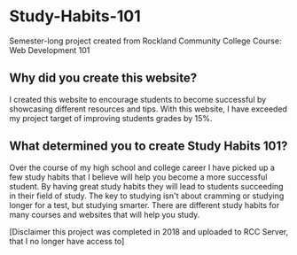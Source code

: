 # Study-Habits-101
Semester-long project created from Rockland Community College Course: Web Development 101

## Why did you create this website?
I created this website to encourage students to become successful by showcasing different resources and tips. With this website, I have exceeded my project target of improving students grades by 15%. 

## What determined you to create Study Habits 101?
Over the course of my high school and college career I have picked up a few study habits that I believe will help you become a more successful student. By having great study habits they will lead to students succeeding in their field of study. The key to studying isn't about cramming or studying longer for a test, but studying smarter. There are different study habits for many courses and websites that will help you study. 


[Disclaimer this project was completed in 2018 and uploaded to RCC Server, that I no longer have access to]
